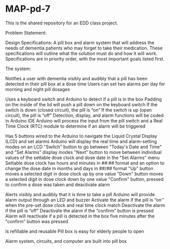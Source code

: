 # MAP-pd-7

This is the shared repository for an EDD class project.

Problem Statement:

Design Specifications:
A pill box and alarm system that will address the needs of dementia patients who may forget to take their medication. These specifications will outline what the solution must do and how it will work. Specifications are in priority order, with the most important goals listed first.

The system:

Notifies a user with dementia visibly and audibly that a pill has been detected in their pill box at a dose time
  Users can set two alarms per day for morning and night pill dosages
 

Uses a keyboard switch and Arduino to detect if a pill is in the box
  Padding on the inside of the lid will push a pill down on the keyboard switch
  If the switch is down (closed circuit), the pill is “on”
  If the switch is up (open circuit), the pill is “off”
  Detection, display, and alarm functions will be coded in Arduino IDE
  Arduino will process the input from the pill switch and a Real Time Clock (RTC) module to determine if an alarm will be triggered
 

Has 5 buttons wired to the Arduino to navigate the Liquid Crystal Display (LCD) and set alarms
  Arduino will display the real time and alarm-setting modes on an LCD
  "Switch" button to go between "Today's Date and Time" and "Set Alarms" display modes
  "Next" button to move between individual values of the settable dose clock and dose date in the "Set Alarms" menu
  Settable dose clock has hours and minutes in ##:## format and an option to change the dose date in months and days in ##/## format
  "Up" button moves a selected digit in dose clock up by one value
  "Down" button moves a selected digit in dose clock down by one value
  "Confirm" button, pressed to confirm a dose was taken and deactivate alarm
 

Alerts visibly and audibly that it is time to take a pill
  Arduino will provide alarm output through an LED and buzzer
  Activate the alarm if the pill is “on'' when the pre-set dose clock and real time clock match
  Deactivate the alarm if the pill is “off”
  Deactivate the alarm if the “confirm” button is pressed
  Alarm will reactivate if a pill is detected in the box five minutes after the "confirm” button was pressed
 

Is refillable and reusable
  Pill box is easy for elderly people to open
 

Alarm system, circuits, and computer are built into pill box
